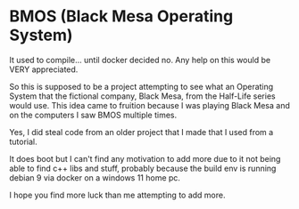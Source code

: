 # BMOS (Black Mesa Operating System)
It used to compile... until docker decided no. Any help on this would be VERY appreciated.

So this is supposed to be a project attempting to see what an Operating System that the fictional company, Black Mesa, from the Half-Life series would use. This idea came to fruition because I was playing Black Mesa and on the computers I saw BMOS multiple times.

Yes, I did steal code from an older project that I made that I used from a tutorial.

It does boot but I can't find any motivation to add more due to it not being able to find c++ libs and stuff, probably because the build env is running debian 9 via docker on a windows 11 home pc.

I hope you find more luck than me attempting to add more.
